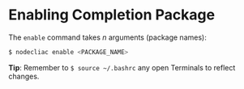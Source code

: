 # Enabling Completion Package

The `enable` command takes _n_ arguments (package names):

```sh
$ nodecliac enable <PACKAGE_NAME>
```

**Tip**: Remember to `$ source ~/.bashrc` any open Terminals to reflect changes.
